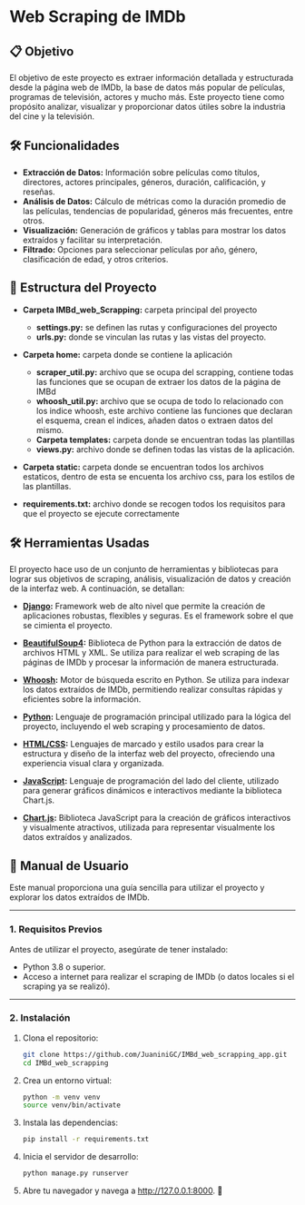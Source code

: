 # Web Scraping de IMDb

## 📋 Objetivo
El objetivo de este proyecto es extraer información detallada y estructurada desde la página web de IMDb, la base de datos más popular de películas, programas de televisión, actores y mucho más. Este proyecto tiene como propósito analizar, visualizar y proporcionar datos útiles sobre la industria del cine y la televisión.

## 🛠️ Funcionalidades
- **Extracción de Datos:** Información sobre películas como títulos, directores, actores principales, géneros, duración, calificación, y reseñas.
- **Análisis de Datos:** Cálculo de métricas como la duración promedio de las películas, tendencias de popularidad, géneros más frecuentes, entre otros.
- **Visualización:** Generación de gráficos y tablas para mostrar los datos extraídos y facilitar su interpretación.
- **Filtrado:** Opciones para seleccionar películas por año, género, clasificación de edad, y otros criterios.

## 📂 Estructura del Proyecto
- **Carpeta IMBd_web_Scrapping:** carpeta principal del proyecto 
    - **settings.py:**  se definen las rutas y configuraciones del proyecto 
    - **urls.py:** donde se vinculan las rutas y las vistas del proyecto.

- **Carpeta home:** carpeta donde se contiene la aplicación
    - **scraper_util.py:** archivo que se ocupa del scrapping, contiene todas las funciones que se ocupan de extraer los datos de la página de IMBd
    - **whoosh_util.py:** archivo que se ocupa de todo lo relacionado con los indice whoosh, este archivo contiene las funciones que declaran el esquema, crean el indices, añaden datos o extraen datos del mismo. 
    - **Carpeta templates:** carpeta donde se encuentran todas las plantillas
    - **views.py:** archivo donde se definen todas las vistas de la aplicación.

- **Carpeta static:** carpeta donde se encuentran todos los archivos estaticos, dentro de esta se encuenta los archivo css, para los estilos de las plantillas.

- **requirements.txt:** archivo donde se recogen todos los requisitos para que el proyecto se ejecute correctamente

## 🛠️ Herramientas Usadas
El proyecto hace uso de un conjunto de herramientas y bibliotecas para lograr sus objetivos de scraping, análisis, visualización de datos y creación de la interfaz web. A continuación, se detallan:

- **[Django](https://www.djangoproject.com/):** Framework web de alto nivel que permite la creación de aplicaciones robustas, flexibles y seguras. Es el framework sobre el que se cimienta el proyecto.

- **[BeautifulSoup4](https://www.crummy.com/software/BeautifulSoup/):** Biblioteca de Python para la extracción de datos de archivos HTML y XML. Se utiliza para realizar el web scraping de las páginas de IMDb y procesar la información de manera estructurada.

- **[Whoosh](https://whoosh.readthedocs.io/):** Motor de búsqueda escrito en Python. Se utiliza para indexar los datos extraídos de IMDb, permitiendo realizar consultas rápidas y eficientes sobre la información.

- **[Python](https://www.python.org/):** Lenguaje de programación principal utilizado para la lógica del proyecto, incluyendo el web scraping y procesamiento de datos.

- **[HTML/CSS](https://developer.mozilla.org/en-US/docs/Web/HTML):** Lenguajes de marcado y estilo usados para crear la estructura y diseño de la interfaz web del proyecto, ofreciendo una experiencia visual clara y organizada.

- **[JavaScript](https://developer.mozilla.org/en-US/docs/Web/JavaScript):** Lenguaje de programación del lado del cliente, utilizado para generar gráficos dinámicos e interactivos mediante la biblioteca Chart.js.

- **[Chart.js](https://www.chartjs.org/):** Biblioteca JavaScript para la creación de gráficos interactivos y visualmente atractivos, utilizada para representar visualmente los datos extraídos y analizados.

## 📖 Manual de Usuario

Este manual proporciona una guía sencilla para utilizar el proyecto y explorar los datos extraídos de IMDb.

---

### **1. Requisitos Previos**
Antes de utilizar el proyecto, asegúrate de tener instalado:
- Python 3.8 o superior.
- Acceso a internet para realizar el scraping de IMDb (o datos locales si el scraping ya se realizó).

---

### **2. Instalación**

1. Clona el repositorio:
   ```bash
   git clone https://github.com/JuaniniGC/IMBd_web_scrapping_app.git
   cd IMBd_web_scrapping
   ```

2. Crea un entorno virtual:
   ```bash
   python -m venv venv
   source venv/bin/activate
   ```

3. Instala las dependencias: 
    ```bash
   pip install -r requirements.txt
   ```

4. Inicia el servidor de desarrollo:
    ```bash
   python manage.py runserver
   ```

5. Abre tu navegador y navega a http://127.0.0.1:8000. 🚀

